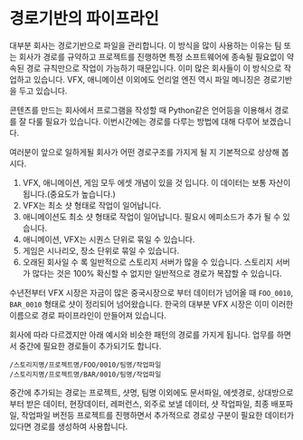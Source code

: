 # 경로기반의 파이프라인

대부분 회사는 경로기반으로 파일을 관리합니다.
이 방식을 많이 사용하는 이유는 팀 또는 회사가 경로를 규약하고 프로젝트를 진행하면
특정 소프트웨어에 종속될 필요없이 약속된 경로 규칙만으로 작업이 가능하기 때문입니다.
이미 많은 회사들이 이 방식으로 작업하고 있습니다. VFX, 애니메이션 이외에도 언리얼 엔진 역시 파일 메니징은 경로기반을 두고 있습니다.

콘텐츠를 만드는 회사에서 프로그램을 작성할 때 Python같은 언어등을 이용해서 경로를 잘 다룰 필요가 있습니다. 이번시간에는 경로를 다루는 방법에 대해 다루어 보겠습니다.

여러분이 앞으로 일하게될 회사가 어떤 경로구조를 가지게 될 지 기본적으로 상상해 봅시다.

1. VFX, 애니메이션, 게임 모두 에셋 개념이 있을 것 입니다. 이 데이터는 보통 자산이 됩니다.(중요도가 높습니다.)
1. VFX는 최소 샷 형태로 작업이 일어납니다.
1. 애니메이션도 최소 샷 형태로 작업이 일어납니다. 필요시 에피소드가 추가 될 수 있습니다.
1. 애니메이션, VFX는 시퀀스 단위로 묶일 수 있습니다.
1. 게임은 시나리오, 장소 단위로 묶일 수 있습니다.
1. 오래된 회사일 수 록 일반적으로 스토리지 서버가 많을 수 있습니다. 스토리지 서버가 많다는 것은 100% 확신할 수 없지만 일반적으로 경로가 복잡할 수 있습니다.

수년전부터 VFX 시장은 자금이 많은 중국시장으로 부터 데이터가 넘어올 때 `FOO_0010`, `BAR_0010` 형태로 샷이 정리되어 넘어왔습니다. 한국의 대부분 VFX 시장은 이미 이러한 이름으로 경로 파이프라인이 만들어져 있습니다.

회사에 따라 다르겠지만 아래 예시와 비슷한 패턴의 경로를 가지게 됩니다.
업무를 하면서 중간에 필요한 경로들이 추가되기도 합니다.

```
/스토리지명/프로젝트명/FOO/0010/팀명/작업파일
/스토리지명/프로젝트명/BAR/0010/팀명/작업파일
```

중간에 추가되는 경로는 프로젝트, 샷명, 팀명 이외에도 문서파일, 에셋경로, 상대방으로 부터 받은 데이터, 현장데이터, 레퍼런스, 외주로 보낼 데이터, 샷 작업파일, 최종 배포파일, 작업파일 버전등 프로젝트를 진행하면서 추가적으로 경로상 구분이 필요한 데이터가 있다면 경로를 생성하여 사용합니다.